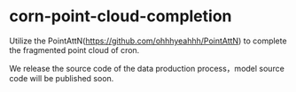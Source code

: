 # corn-point-cloud-completion
Utilize the PointAttN(https://github.com/ohhhyeahhh/PointAttN) to complete the fragmented point cloud of cron.

We release the source code of the data production process，model source code will be published soon.
